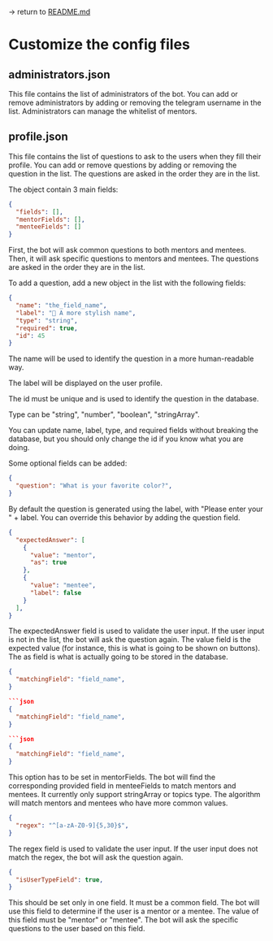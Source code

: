 -> return to [README.md](../README.md)
# Customize the config files

## administrators.json
This file contains the list of administrators of the bot. You can add or remove administrators by adding or removing the telegram username in the list. Administrators can manage the whitelist of mentors.

## profile.json
This file contains the list of questions to ask to the users when they fill their profile. You can add or remove questions by adding or removing the question in the list. The questions are asked in the order they are in the list.

The object contain 3 main fields:
```json	
{
  "fields": [],
  "mentorFields": [],
  "menteeFields": []
}
```
First, the bot will ask common questions to both mentors and mentees. Then, it will ask specific questions to mentors and mentees. The questions are asked in the order they are in the list.

To add a question, add a new object in the list with the following fields:
```json	
{
  "name": "the_field_name",
  "label": "📙 A more stylish name",
  "type": "string",
  "required": true,
  "id": 45
}
```

The name will be used to identify the question in a more human-readable way.

The label will be displayed on the user profile.

The id must be unique and is used to identify the question in the database.

Type can be "string", "number", "boolean", "stringArray".

You can update name, label, type, and required fields without breaking the database, but you should only change the id if you know what you are doing.

Some optional fields can be added:
```json	
{
  "question": "What is your favorite color?",
}
```
By default the question is generated using the label, with "Please enter your " + label. You can override this behavior by adding the question field.

```json	
{
  "expectedAnswer": [
    {
      "value": "mentor",
      "as": true
    },
    {
      "value": "mentee",
      "label": false
    }
  ],
}
```
The expectedAnswer field is used to validate the user input. If the user input is not in the list, the bot will ask the question again. The value field is the expected value (for instance, this is what is going to be shown on buttons). The as field is what is actually going to be stored in the database.

```json	
{
  "matchingField": "field_name",
}

```json	
{
  "matchingField": "field_name",
}

```json	
{
  "matchingField": "field_name",
}
```
This option has to be set in mentorFields. The bot will find the corresponding provided field in menteeFields to match mentors and mentees. It currently only support stringArray or topics type. The algorithm will match mentors and mentees who have more common values.

```json	
{
  "regex": "^[a-zA-Z0-9]{5,30}$",
}
```
The regex field is used to validate the user input. If the user input does not match the regex, the bot will ask the question again.

```json	
{
  "isUserTypeField": true,
}
```
This should be set only in one field. It must be a common field. The bot will use this field to determine if the user is a mentor or a mentee. The value of this field must be "mentor" or "mentee". The bot will ask the specific questions to the user based on this field.